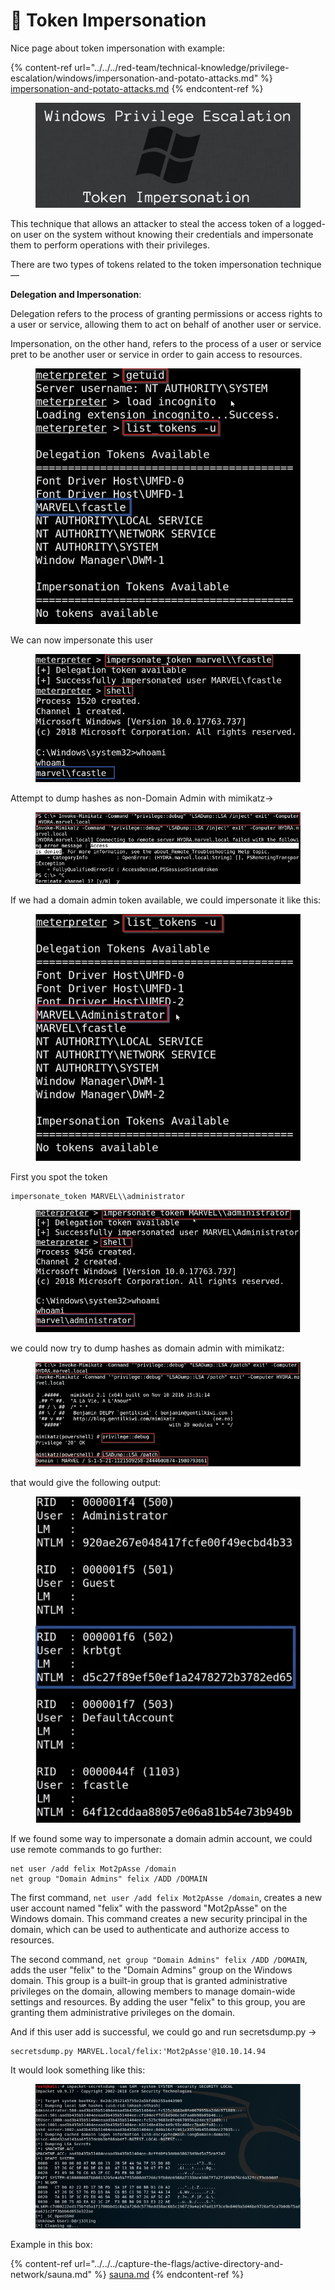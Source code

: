 # 🗼 Token Impersonation

Nice page about token impersonation with example:

{% content-ref url="../../../red-team/technical-knowledge/privilege-escalation/windows/impersonation-and-potato-attacks.md" %}
[impersonation-and-potato-attacks.md](../../../red-team/technical-knowledge/privilege-escalation/windows/impersonation-and-potato-attacks.md)
{% endcontent-ref %}

<figure><img src="../../../.gitbook/assets/image (21) (1) (1) (1).png" alt=""><figcaption></figcaption></figure>

This technique that allows an attacker to steal the access token of a logged-on user on the system without knowing their credentials and impersonate them to perform operations with their privileges.

There are two types of tokens related to the token impersonation technique —&#x20;

**Delegation and Impersonation**:

Delegation refers to the process of granting permissions or access rights to a user or service, allowing them to act on behalf of another user or service.

Impersonation, on the other hand, refers to the process of a user or service pret to be another user or service in order to gain access to resources.&#x20;

<figure><img src="../../../.gitbook/assets/image (23) (1) (1).png" alt=""><figcaption></figcaption></figure>

We can now impersonate this user

<figure><img src="../../../.gitbook/assets/image (18) (1) (1) (1).png" alt=""><figcaption></figcaption></figure>

Attempt to dump hashes as non-Domain Admin with mimikatz->

<figure><img src="../../../.gitbook/assets/image (1) (1) (1) (1) (1) (1) (1) (1) (1) (1) (1) (1) (1) (1) (1) (1) (1) (1) (1) (1) (1) (1) (1) (1) (1) (1).png" alt=""><figcaption></figcaption></figure>

If we had a domain admin token available, we could impersonate it like this:

<figure><img src="../../../.gitbook/assets/image (2) (1) (1) (1) (1) (1) (1) (1) (1) (1) (1) (1) (1) (1) (1) (1) (1) (1) (1) (1) (1) (1) (1) (1).png" alt=""><figcaption></figcaption></figure>

First you spot the token

```
impersonate_token MARVEL\\administrator
```

<figure><img src="../../../.gitbook/assets/image (3) (1) (1) (1) (1) (1) (1) (1) (1) (1) (1) (1) (1) (1) (1) (1) (1) (1) (1) (1) (1) (1) (1) (1).png" alt=""><figcaption></figcaption></figure>

we could now try to dump hashes as domain admin with mimikatz:

<figure><img src="../../../.gitbook/assets/image (4) (1) (1) (1) (1) (1) (1) (1) (1) (1) (1) (1) (1) (1) (1) (1) (1) (1) (1) (1) (1) (1).png" alt=""><figcaption></figcaption></figure>

that would give the following output:

<figure><img src="../../../.gitbook/assets/image (5) (1) (1) (1) (1) (1) (1) (1) (1) (1) (1) (1) (1) (1) (1) (1) (1) (1) (1) (1).png" alt=""><figcaption></figcaption></figure>

If we found some way to impersonate a domain admin account, we could use remote commands to go further:

```
net user /add felix Mot2pAsse /domain
net group "Domain Admins" felix /ADD /DOMAIN
```

The first command, `net user /add felix Mot2pAsse /domain`, creates a new user account named "felix" with the password "Mot2pAsse" on the Windows domain. This command creates a new security principal in the domain, which can be used to authenticate and authorize access to resources.

The second command, `net group "Domain Admins" felix /ADD /DOMAIN`, adds the user "felix" to the "Domain Admins" group on the Windows domain. This group is a built-in group that is granted administrative privileges on the domain, allowing members to manage domain-wide settings and resources. By adding the user "felix" to this group, you are granting them administrative privileges on the domain.

And if this user add is successful, we could go and run secretsdump.py ->

```
secretsdump.py MARVEL.local/felix:'Mot2pAsse'@10.10.14.94
```

It would look something like this:

<figure><img src="../../../.gitbook/assets/image (6) (1) (1) (1) (1) (1) (1) (1) (1) (1) (1) (1) (1) (1) (1) (1) (1) (1) (1) (1).png" alt=""><figcaption></figcaption></figure>

Example in this box:

{% content-ref url="../../../capture-the-flags/active-directory-and-network/sauna.md" %}
[sauna.md](../../../capture-the-flags/active-directory-and-network/sauna.md)
{% endcontent-ref %}
